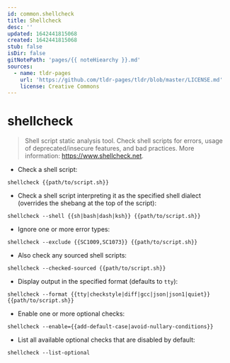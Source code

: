 ```yaml
---
id: common.shellcheck
title: Shellcheck
desc: ''
updated: 1642441815068
created: 1642441815068
stub: false
isDir: false
gitNotePath: 'pages/{{ noteHiearchy }}.md'
sources:
  - name: tldr-pages
    url: 'https://github.com/tldr-pages/tldr/blob/master/LICENSE.md'
    license: Creative Commons
---
```

# shellcheck

> Shell script static analysis tool.
> Check shell scripts for errors, usage of deprecated/insecure features, and bad practices.
> More information: <https://www.shellcheck.net>.

- Check a shell script:

`shellcheck {{path/to/script.sh}}`

- Check a shell script interpreting it as the specified shell dialect (overrides the shebang at the top of the script):

`shellcheck --shell {{sh|bash|dash|ksh}} {{path/to/script.sh}}`

- Ignore one or more error types:

`shellcheck --exclude {{SC1009,SC1073}} {{path/to/script.sh}}`

- Also check any sourced shell scripts:

`shellcheck --checked-sourced {{path/to/script.sh}}`

- Display output in the specified format (defaults to `tty`):

`shellcheck --format {{tty|checkstyle|diff|gcc|json|json1|quiet}} {{path/to/script.sh}}`

- Enable one or more optional checks:

`shellcheck --enable={{add-default-case|avoid-nullary-conditions}}`

- List all available optional checks that are disabled by default:

`shellcheck --list-optional`

